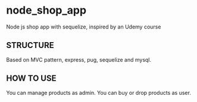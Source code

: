 # node_shop_app
Node js shop app with sequelize, inspired by an Udemy course

## STRUCTURE
Based on MVC pattern, express, pug, sequelize and mysql.

## HOW TO USE
You can manage products as admin.
You can buy or drop products as user.